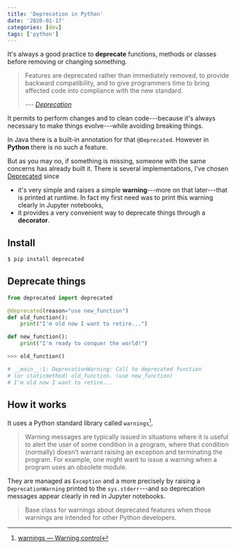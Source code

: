 ```yaml
---
title: 'Deprecation in Python'
date: '2020-01-17'
categories: [dev]
tags: ['python']
---
```


It's always a good practice to **deprecate** functions, methods or classes before removing or changing something.

<!--more-->

> Features are deprecated rather than immediately removed, to provide backward compatibility, and to give programmers time to bring affected code into compliance with the new standard.
>
> --- <cite>[Deprecation](https://en.wikipedia.org/wiki/Deprecation)</cite>

It permits to perform changes and to clean code---because it's always necessary to make things evolve---while avoiding breaking things.

In Java there is a built-in annotation for that `@Deprecated`. However in **Python** there is no such a feature.

But as you may no, if something is missing, someone with the same concerns has already built it.
There is several implementations, I've chosen [Deprecated](https://github.com/tantale/deprecated) since 

- it's very simple and raises a simple **warning**---more on that later---that is printed at runtime. 
  In fact my first need was to print this warning clearly in Jupyter notebooks,
- it provides a very convenient way to deprecate things through a **decorator**. 

## Install

```bash
$ pip install deprecated
```

## Deprecate things

```python
from deprecated import deprecated

@deprecated(reason="use new_function")
def old_function():
    print("I'm old now I want to retire...")

def new_function():
    print("I'm ready to conquer the world!")

>>> old_function()

# __main__:1: DeprecationWarning: Call to deprecated function 
# (or staticmethod) old_function. (use new_function)
# I'm old now I want to retire...
```

## How it works

It uses a Python standard library called `warnings`[^1]. 

> Warning messages are typically issued in situations where it is useful to alert the user of some condition in a program, where that condition (normally) doesn’t warrant raising an exception and terminating the program. For example, one might want to issue a warning when a program uses an obsolete module.

They are managed as `Exception` and a more precisely by raising a `DeprecationWarning` printed to the `sys.stderr`---and so deprecation messages appear clearly in red in Jupyter notebooks.

> Base class for warnings about deprecated features when those warnings are intended for other Python developers.

[^1]: [warnings — Warning control](https://docs.python.org/3/library/warnings.html)